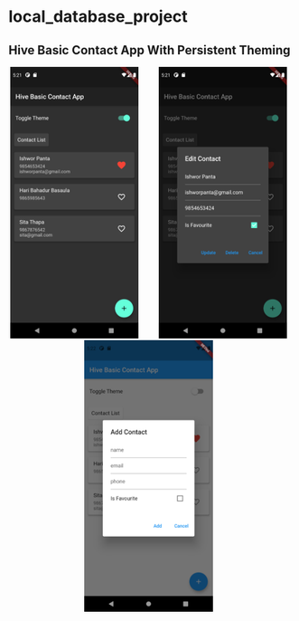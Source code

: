 # local_database_project

## Hive Basic Contact App With Persistent Theming

<p align="center">
  <img src="/screenshots/home.png"  height="480">   &nbsp; &nbsp; &nbsp;  &nbsp; 
  <img src="/screenshots/edit.png"  height="480">   &nbsp; &nbsp; &nbsp;  &nbsp; 
  <img src="/screenshots/add.png" height="480">    &nbsp; &nbsp; &nbsp;  &nbsp;  
</p>
